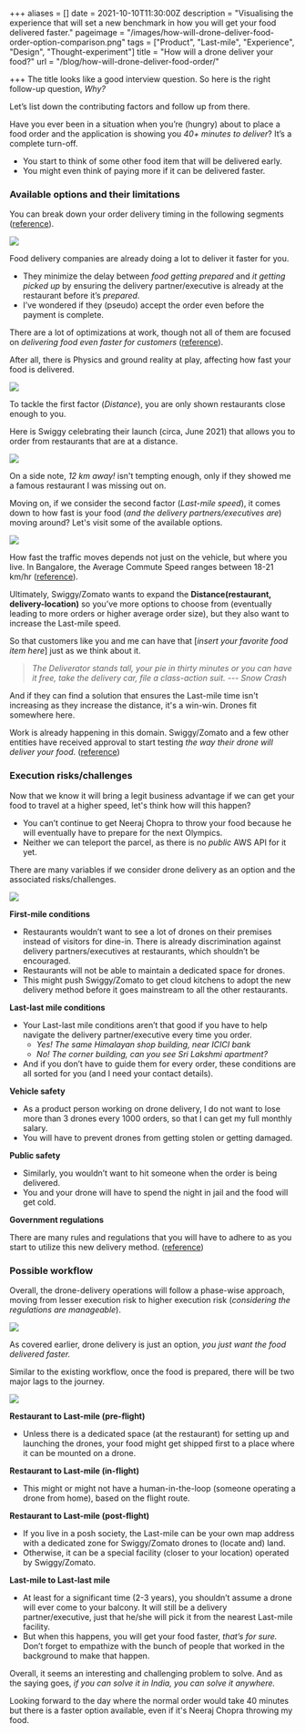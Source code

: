 +++
aliases = []
date = 2021-10-10T11:30:00Z
description = "Visualising the experience that will set a new benchmark in how you will get your food delivered faster."
pageimage = "/images/how-will-drone-deliver-food-order-option-comparison.png"
tags = ["Product", "Last-mile", "Experience", "Design", "Thought-experiment"]
title = "How will a drone deliver your food?"
url = "/blog/how-will-drone-deliver-food-order/"

+++
The title looks like a good interview question. So here is the right follow-up question, _Why?_

Let’s list down the contributing factors and follow up from there.

Have you ever been in a situation when you’re (hungry) about to place a food order and the application is showing you _40+ minutes to deliver_? It’s a complete turn-off.

* You start to think of some other food item that will be delivered early.
* You might even think of paying more if it can be delivered faster.

### Available options and their limitations

You can break down your order delivery timing in the following segments ([reference](https://bytes.swiggy.com/the-swiggy-delivery-challenge-part-one-6a2abb4f82f6)).

![](/images/how-will-drone-deliver-food-order-food-delivery-time.png)

Food delivery companies are already doing a lot to deliver it faster for you.

* They minimize the delay between _food getting prepared_ and _it getting picked up_ by ensuring the delivery partner/executive is already at the restaurant before it’s _prepared_.
* I’ve wondered if they (pseudo) accept the order even before the payment is complete.

There are a lot of optimizations at work, though not all of them are focused on _delivering food even faster for customers_ ([reference](https://bytes.swiggy.com/the-swiggy-delivery-challenge-part-two-f095930816e3)).

After all, there is Physics and ground reality at play, affecting how fast your food is delivered.

![](/images/how-will-drone-deliver-food-order-last-mile-time.png)

To tackle the first factor (_Distance_), you are only shown restaurants close enough to you.

Here is Swiggy celebrating their launch (circa, June 2021) that allows you to order from restaurants that are at a distance.

![](/images/how-will-drone-deliver-food-order-distance-limitation.png)

On a side note, _12 km away!_ isn't tempting enough, only if they showed me a famous restaurant I was missing out on.

Moving on, if we consider the second factor (_Last-mile speed_), it comes down to how fast is your food (_and the delivery partners/executives are_) moving around? Let's visit some of the available options.

![](/images/how-will-drone-deliver-food-order-option-comparison.png)

How fast the traffic moves depends not just on the vehicle, but where you live. In Bangalore, the Average Commute Speed ranges between 18-21 km/hr ([reference](https://timesofindia.indiatimes.com/city/bengaluru/at-21-2kmph-bluru-traffic-speed-up-20-in-2-years/articleshow/73000557.cms "Average Commute Speed")).

Ultimately, Swiggy/Zomato wants to expand the **Distance(restaurant, delivery-location)** so you’ve more options to choose from (eventually leading to more orders or higher average order size), but they also want to increase the Last-mile speed.

So that customers like you and me can have that \[_insert your favorite food item here_\] just as we think about it.

> _The Deliverator stands tall, your pie in thirty minutes or you can have it free, take the delivery car, file a class-action suit. --- Snow Crash_

And if they can find a solution that ensures the Last-mile time isn't increasing as they increase the distance, it's a win-win. Drones fit somewhere here.

Work is already happening in this domain. Swiggy/Zomato and a few other entities have received approval to start testing _the way their drone will deliver your food_. ([reference](https://www.livemint.com/companies/news/food-delivery-in-india-via-drones-zomato-swiggy-dunzo-can-start-testing-11591253543250.html))

### Execution risks/challenges

Now that we know it will bring a legit business advantage if we can get your food to travel at a higher speed, let's think how will this happen?

* You can’t continue to get Neeraj Chopra to throw your food because he will eventually have to prepare for the next Olympics.
* Neither we can teleport the parcel, as there is no _public_ AWS API for it yet.

There are many variables if we consider drone delivery as an option and the associated risks/challenges.

![](/images/how-will-drone-deliver-food-order-execution-risk.png)

**First-mile conditions**

* Restaurants wouldn’t want to see a lot of drones on their premises instead of visitors for dine-in. There is already discrimination against delivery partners/executives at restaurants, which shouldn’t be encouraged.
* Restaurants will not be able to maintain a dedicated space for drones.
* This might push Swiggy/Zomato to get cloud kitchens to adopt the new delivery method before it goes mainstream to all the other restaurants.

**Last-last mile conditions**

* Your Last-last mile conditions aren’t that good if you have to help navigate the delivery partner/executive every time you order.
  * _Yes! The same Himalayan shop building, near ICICI bank_
  * _No! The corner building, can you see Sri Lakshmi apartment?_
* And if you don’t have to guide them for every order, these conditions are all sorted for you (and I need your contact details).

**Vehicle safety**

* As a product person working on drone delivery, I do not want to lose more than 3 drones every 1000 orders, so that I can get my full monthly salary.
* You will have to prevent drones from getting stolen or getting damaged.

**Public safety**

* Similarly, you wouldn’t want to hit someone when the order is being delivered.
* You and your drone will have to spend the night in jail and the food will get cold.

**Government regulations**

There are many rules and regulations that you will have to adhere to as you start to utilize this new delivery method. ([reference](https://digitalsky.dgca.gov.in/assets/files/UasRules.pdf))

### Possible workflow

Overall, the drone-delivery operations will follow a phase-wise approach, moving from lesser execution risk to higher execution risk (_considering the regulations are manageable_).

![](/images/how-will-drone-deliver-food-order-last-mile-conditions-execution-risk.png)

As covered earlier, drone delivery is just an option, _you just want the food delivered faster._

Similar to the existing workflow, once the food is prepared, there will be two major lags to the journey.

![](/images/how-will-drone-deliver-food-order-delivery-lags.png)

**Restaurant to Last-mile (pre-flight)**

* Unless there is a dedicated space (at the restaurant) for setting up and launching the drones, your food might get shipped first to a place where it can be mounted on a drone.

**Restaurant to Last-mile (in-flight)**

* This might or might not have a human-in-the-loop (someone operating a drone from home), based on the flight route.

**Restaurant to Last-mile (post-flight)**

* If you live in a posh society, the Last-mile can be your own map address with a dedicated zone for Swiggy/Zomato drones to (locate and) land.
* Otherwise, it can be a special facility (closer to your location) operated by Swiggy/Zomato.

**Last-mile to Last-last mile**

* At least for a significant time (2-3 years), you shouldn’t assume a drone will ever come to your balcony. It will still be a delivery partner/executive, just that he/she will pick it from the nearest Last-mile facility.
* But when this happens, you will get your food faster, _that’s for sure._ Don’t forget to empathize with the bunch of people that worked in the background to make that happen.

Overall, it seems an interesting and challenging problem to solve. And as the saying goes, _if you can solve it in India, you can solve it anywhere._

Looking forward to the day where the normal order would take 40 minutes but there is a faster option available, even if it's Neeraj Chopra throwing my food.